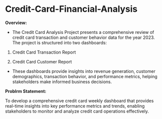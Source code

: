 # Credit-Card-Financial-Analysis

**Overview:**

- The Credit Card Analysis Project presents a comprehensive review of credit card transaction and customer behavior data for the year 2023. The project is structured into two dashboards:

1. Credit Card Transaction Report

2. Credit Card Customer Report

- These dashboards provide insights into revenue generation, customer demographics, transaction behavior, and performance metrics, helping stakeholders make informed business decisions.

**Problrm Statement:**

To develop a comprehensive credit card weekly dashboard that provides real-time insights into key performance metrics and trends, enabling stakeholders to monitor and analyze credit card operations effectively.


